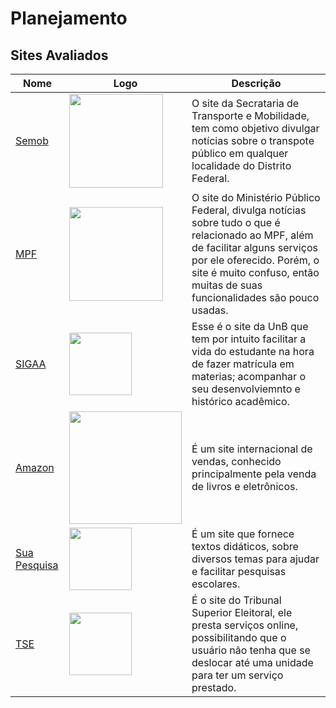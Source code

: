 # Planejamento

## Sites Avaliados
| Nome  | Logo | Descrição|
|---|---|---|
|[Semob](http://semob.df.gov.br/)| <img src="images/semob_logo.png" width="150"> | O site da Secrataria de Transporte e Mobilidade, tem como objetivo divulgar notícias sobre o transpote público em qualquer localidade do Distrito Federal.  
|[MPF](http://www.mpf.mp.br/)|<img src="images/mpf_logo.jpeg" width="150">|O site do Ministério Público Federal, divulga notícias sobre tudo o que é relacionado ao MPF, além de facilitar alguns serviços por ele oferecido. Porém, o site é muito confuso, então muitas de suas funcionalidades são pouco usadas.|
|[SIGAA](https://sig.unb.br/sigaa/verTelaLogin.do)|<img src="images/sigaa_logo.jpeg" width="100" >|Esse é o site da UnB que tem por intuito facilitar a vida do estudante na hora de fazer matrícula em materias; acompanhar o seu desenvolviemnto e histórico acadêmico. |
|[Amazon](https://www.amazon.com.br/)|<img src="images/amazon_logo.png" width="180" />|É um site internacional de vendas, conhecido principalmente pela venda de livros e eletrônicos. |
|[Sua Pesquisa](https://www.suapesquisa.com/)| <img src="images/suapesquisa_logo.jpeg" width="100"> |É um site que fornece textos didáticos, sobre diversos temas para ajudar e facilitar pesquisas escolares.|
|[TSE](https://www.tse.jus.br/eleitor/servicos)|<img src="images/tse_logo.png" width="100" >|É o site do Tribunal Superior Eleitoral, ele presta serviços online, possibilitando que o usuário não tenha que se deslocar até uma unidade para ter um serviço prestado.|
